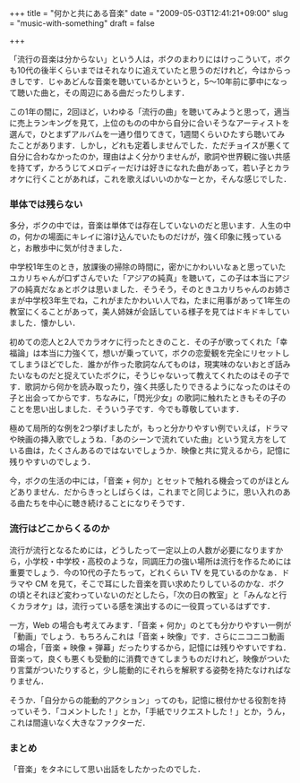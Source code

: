 +++
title = "何かと共にある音楽"
date = "2009-05-03T12:41:21+09:00"
slug = "music-with-something"
draft = false

+++

<p>「流行の音楽は分からない」という人は，ボクのまわりにはけっこういて，ボクも10代の後半くらいまではそれなりに追えていたと思うのだけれど，今はからっきしです．じゃあどんな音楽を聴いているかというと，5〜10年前に夢中になって聴いた曲と，その周辺にある曲だったりします．</p>
<p>この1年の間に，2回ほど，いわゆる「流行の曲」を聴いてみようと思って，適当に売上ランキングを見て，上位のものの中から自分に合いそうなアーティストを選んで，ひとまずアルバムを一通り借りてきて，1週間くらいひたすら聴いてみたことがあります．しかし，どれも定着しませんでした．ただチョイスが悪くて自分に合わなかったのか，理由はよく分かりませんが，歌詞や世界観に強い共感を持てず，かろうじてメロディーだけは好きになれた曲があって，若い子とカラオケに行くことがあれば，これを歌えばいいのかなーとか，そんな感じでした．</p>
<h3>単体では残らない</h3>
<p>多分，ボクの中では，音楽は単体では存在していないのだと思います．人生の中の，何かの場面にキレイに溶け込んでいたものだけが，強く印象に残っていると，お散歩中に気が付きました．</p>
<p>中学校1年生のとき，放課後の掃除の時間に，密かにかわいいなぁと思っていたユカリちゃんが口ずさんでいた「アジアの純真」を聴いて，この子は本当にアジアの純真だなぁとボクは思いました．そうそう，そのときユカリちゃんのお姉さまが中学校3年生でね，これがまたかわいい人でね，たまに用事があって1年生の教室にくることがあって，美人姉妹が会話している様子を見てはドキドキしていました．懐かしい．</p>
<p>初めての恋人と2人でカラオケに行ったときのこと．その子が歌ってくれた「幸福論」は本当に力強くて，想いが乗っていて，ボクの恋愛観を完全にリセットしてしまうほどでした．誰かが作った歌詞なんてものは，現実味のないおとぎ話みたいなものだと捉えていたボクに，そうじゃないって教えてくれたのはその子です．歌詞から何かを読み取ったり，強く共感したりできるようになったのはその子と出会ってからです．ちなみに，「閃光少女」の歌詞に触れたときもその子のことを思い出しました．そういう子です．今でも尊敬しています．</p>
<p>極めて局所的な例を2つ挙げましたが，もっと分かりやすい例でいえば，ドラマや映画の挿入歌でしょうね．「あのシーンで流れていた曲」という覚え方をしている曲は，たくさんあるのではないでしょうか．映像と共に覚えるから，記憶に残りやすいのでしょう．</p>
<p>今，ボクの生活の中には，「音楽 + 何か」とセットで触れる機会ってのがほとんどありません．だからきっとしばらくは，これまでと同じように，思い入れのある曲たちを中心に聴き続けることになりそうです．</p>
<h3>流行はどこからくるのか</h3>
<p>流行が流行となるためには，どうしたって一定以上の人数が必要になりますから，小学校・中学校・高校のような，同調圧力の強い場所は流行を作るためには重要でしょう．今の10代の子たちって，どれくらい TV を見ているのかなぁ．ドラマや CM を見て，そこで耳にした音楽を買い求めたりしているのかな．ボクの頃とそれほど変わっていないのだとしたら，「次の日の教室」と「みんなと行くカラオケ」は，流行っている感を演出するのに一役買っているはずです．</p>
<p>一方，Web の場合も考えてみます．「音楽 + 何か」のとても分かりやすい一例が「動画」でしょう．もちろんこれは「音楽 + 映像」です．さらにニコニコ動画の場合，「音楽 + 映像 + 弾幕」だったりするから，記憶には残りやすいですね．音楽って，良くも悪くも受動的に消費できてしまうものだけれど，映像がついたり言葉がついたりすると，少し能動的にそれらを解釈する姿勢を持たなければなりません．</p>
<p>そうか．「自分からの能動的アクション」ってのも，記憶に根付かせる役割を持っていそう．「コメントした！」とか，「手紙でリクエストした！」とか，うん，これは間違いなく大きなファクターだ．</p>
<h3>まとめ</h3>
<p>「音楽」をタネにして思い出話をしたかったのでした．</p>
